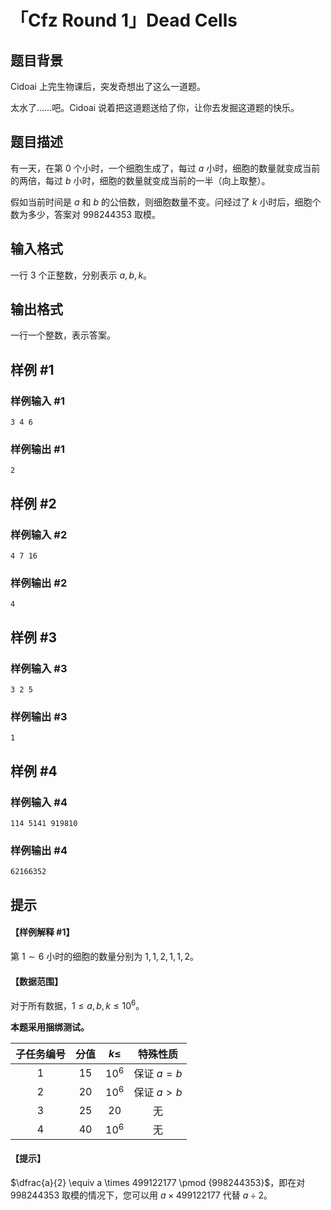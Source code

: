 # 「Cfz Round 1」Dead Cells

## 题目背景

Cidoai 上完生物课后，突发奇想出了这么一道题。

太水了……吧。Cidoai 说着把这道题送给了你，让你去发掘这道题的快乐。

## 题目描述

有一天，在第 $0$ 个小时，一个细胞生成了，每过 $a$ 小时，细胞的数量就变成当前的两倍，每过 $b$ 小时，细胞的数量就变成当前的一半（向上取整）。

假如当前时间是 $a$ 和 $b$ 的公倍数，则细胞数量不变。问经过了 $k$ 小时后，细胞个数为多少，答案对 $998244353$ 取模。

## 输入格式

一行 $3$ 个正整数，分别表示 $a,b,k$。

## 输出格式

一行一个整数，表示答案。

## 样例 #1

### 样例输入 #1

```
3 4 6
```

### 样例输出 #1

```
2
```

## 样例 #2

### 样例输入 #2

```
4 7 16
```

### 样例输出 #2

```
4
```

## 样例 #3

### 样例输入 #3

```
3 2 5
```

### 样例输出 #3

```
1
```

## 样例 #4

### 样例输入 #4

```
114 5141 919810
```

### 样例输出 #4

```
62166352
```

## 提示

#### 【样例解释 #1】

第 $1 \sim 6$ 小时的细胞的数量分别为 $1,1,2,1,1,2$。

#### 【数据范围】

对于所有数据，$1 \le a,b,k \le 10^6$。

**本题采用捆绑测试。**

|子任务编号|分值|$k \le$|特殊性质|
|:---:|:---:|:---:|:---:|
|$1$|$15$|$10^6$|保证 $a=b$|
|$2$|$20$|$10^6$|保证 $a\gt b$|
|$3$|$25$|$20$|无|
|$4$|$40$|$10^6$|无|

#### 【提示】

$\dfrac{a}{2} \equiv a \times 499122177 \pmod {998244353}$，即在对 $998244353$ 取模的情况下，您可以用 $a \times 499122177$ 代替 $a \div 2$。